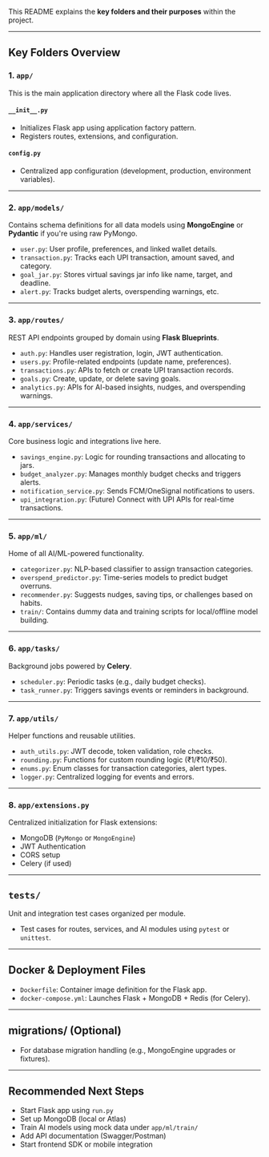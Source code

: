This README explains the **key folders and their purposes** within the project.

---

##  Key Folders Overview

### 1. `app/`
This is the main application directory where all the Flask code lives.

####  `__init__.py`
- Initializes Flask app using application factory pattern.
- Registers routes, extensions, and configuration.

####  `config.py`
- Centralized app configuration (development, production, environment variables).

---

### 2. `app/models/`
Contains schema definitions for all data models using **MongoEngine** or **Pydantic** if you're using raw PyMongo.

- `user.py`: User profile, preferences, and linked wallet details.
- `transaction.py`: Tracks each UPI transaction, amount saved, and category.
- `goal_jar.py`: Stores virtual savings jar info like name, target, and deadline.
- `alert.py`: Tracks budget alerts, overspending warnings, etc.

---

### 3. `app/routes/`
REST API endpoints grouped by domain using **Flask Blueprints**.

- `auth.py`: Handles user registration, login, JWT authentication.
- `users.py`: Profile-related endpoints (update name, preferences).
- `transactions.py`: APIs to fetch or create UPI transaction records.
- `goals.py`: Create, update, or delete saving goals.
- `analytics.py`: APIs for AI-based insights, nudges, and overspending warnings.

---

### 4. `app/services/`
Core business logic and integrations live here.

- `savings_engine.py`: Logic for rounding transactions and allocating to jars.
- `budget_analyzer.py`: Manages monthly budget checks and triggers alerts.
- `notification_service.py`: Sends FCM/OneSignal notifications to users.
- `upi_integration.py`: (Future) Connect with UPI APIs for real-time transactions.

---

### 5. `app/ml/`
Home of all AI/ML-powered functionality.

- `categorizer.py`: NLP-based classifier to assign transaction categories.
- `overspend_predictor.py`: Time-series models to predict budget overruns.
- `recommender.py`: Suggests nudges, saving tips, or challenges based on habits.
- `train/`: Contains dummy data and training scripts for local/offline model building.

---

### 6. `app/tasks/`
Background jobs powered by **Celery**.

- `scheduler.py`: Periodic tasks (e.g., daily budget checks).
- `task_runner.py`: Triggers savings events or reminders in background.

---

### 7. `app/utils/`
Helper functions and reusable utilities.

- `auth_utils.py`: JWT decode, token validation, role checks.
- `rounding.py`: Functions for custom rounding logic (₹1/₹10/₹50).
- `enums.py`: Enum classes for transaction categories, alert types.
- `logger.py`: Centralized logging for events and errors.

---

### 8. `app/extensions.py`
Centralized initialization for Flask extensions:
- MongoDB (`PyMongo` or `MongoEngine`)
- JWT Authentication
- CORS setup
- Celery (if used)

---

##  `tests/`
Unit and integration test cases organized per module.
- Test cases for routes, services, and AI modules using `pytest` or `unittest`.

---

##  Docker & Deployment Files
- `Dockerfile`: Container image definition for the Flask app.
- `docker-compose.yml`: Launches Flask + MongoDB + Redis (for Celery).

---

##  migrations/ (Optional)
- For database migration handling (e.g., MongoEngine upgrades or fixtures).

---

##  Recommended Next Steps

- Start Flask app using `run.py`
- Set up MongoDB (local or Atlas)
- Train AI models using mock data under `app/ml/train/`
- Add API documentation (Swagger/Postman)
- Start frontend SDK or mobile integration

